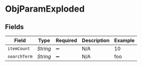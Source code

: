 # ObjParamExploded


## Fields

| Field              | Type               | Required           | Description        | Example            |
| ------------------ | ------------------ | ------------------ | ------------------ | ------------------ |
| `itemCount`        | *String*           | :heavy_minus_sign: | N/A                | 10                 |
| `searchTerm`       | *String*           | :heavy_minus_sign: | N/A                | foo                |
